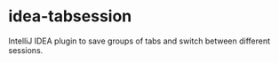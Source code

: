 idea-tabsession
===============

IntelliJ IDEA plugin to save groups of tabs and switch between different sessions.

